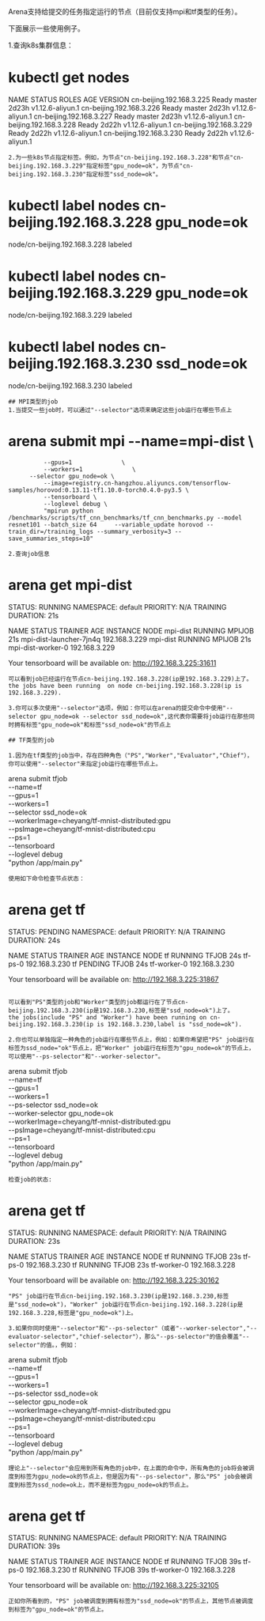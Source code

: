 
Arena支持给提交的任务指定运行的节点（目前仅支持mpi和tf类型的任务）。

下面展示一些使用例子。

1.查询k8s集群信息： 
# kubectl get nodes
NAME                       STATUS   ROLES    AGE     VERSION
cn-beijing.192.168.3.225   Ready    master   2d23h   v1.12.6-aliyun.1
cn-beijing.192.168.3.226   Ready    master   2d23h   v1.12.6-aliyun.1
cn-beijing.192.168.3.227   Ready    master   2d23h   v1.12.6-aliyun.1
cn-beijing.192.168.3.228   Ready    <none>   2d22h   v1.12.6-aliyun.1
cn-beijing.192.168.3.229   Ready    <none>   2d22h   v1.12.6-aliyun.1
cn-beijing.192.168.3.230   Ready    <none>   2d22h   v1.12.6-aliyun.1
```
2.为一些k8s节点指定标签。例如，为节点"cn-beijing.192.168.3.228"和节点"cn-beijing.192.168.3.229"指定标签"gpu_node=ok"，为节点"cn-beijing.192.168.3.230"指定标签"ssd_node=ok"。
```
# kubectl label nodes cn-beijing.192.168.3.228 gpu_node=ok
node/cn-beijing.192.168.3.228 labeled
# kubectl label nodes cn-beijing.192.168.3.229 gpu_node=ok
node/cn-beijing.192.168.3.229 labeled
# kubectl label nodes cn-beijing.192.168.3.230 ssd_node=ok
node/cn-beijing.192.168.3.230 labeled
``` 
## MPI类型的job
1.当提交一些job时，可以通过"--selector"选项来确定这些job运行在哪些节点上
```
# arena submit mpi --name=mpi-dist  \
              --gpus=1              \
              --workers=1              \
	      --selector gpu_node=ok \
              --image=registry.cn-hangzhou.aliyuncs.com/tensorflow-samples/horovod:0.13.11-tf1.10.0-torch0.4.0-py3.5 \
              --tensorboard \
              --loglevel debug \
              "mpirun python /benchmarks/scripts/tf_cnn_benchmarks/tf_cnn_benchmarks.py --model resnet101 --batch_size 64     --variable_update horovod --train_dir=/training_logs --summary_verbosity=3 --save_summaries_steps=10"
```
2.查询job信息
```
# arena get mpi-dist                                                                                                                                  
STATUS: RUNNING
NAMESPACE: default
PRIORITY: N/A
TRAINING DURATION: 21s

NAME      STATUS   TRAINER  AGE  INSTANCE                 NODE
mpi-dist  RUNNING  MPIJOB   21s  mpi-dist-launcher-7jn4q  192.168.3.229
mpi-dist  RUNNING  MPIJOB   21s  mpi-dist-worker-0        192.168.3.229

Your tensorboard will be available on:
http://192.168.3.225:31611
```
可以看到job已经运行在节点cn-beijing.192.168.3.228(ip是192.168.3.229)上了。
the jobs have been running  on node cn-beijing.192.168.3.228(ip is 192.168.3.229).

3.你可以多次使用"--selector"选项，例如：你可以在arena的提交命令中使用"--selector gpu_node=ok --selector ssd_node=ok",这代表你需要将job运行在那些同时拥有标签"gpu_node=ok"和标签"ssd_node=ok"的节点上

## TF类型的job
 
1.因为在tf类型的job当中，存在四种角色（"PS","Worker","Evaluator","Chief"），你可以使用"--selector"来指定job运行在哪些节点上。
```
arena submit tfjob \
      --name=tf \
      --gpus=1              \
      --workers=1              \
      --selector ssd_node=ok \
      --workerImage=cheyang/tf-mnist-distributed:gpu \
      --psImage=cheyang/tf-mnist-distributed:cpu \
      --ps=1              \
      --tensorboard \
      --loglevel debug \
      "python /app/main.py"
```
使用如下命令检查节点状态：

```
# arena get tf                                                                                                                                       
STATUS: PENDING
NAMESPACE: default
PRIORITY: N/A
TRAINING DURATION: 24s

NAME  STATUS   TRAINER  AGE  INSTANCE     NODE
tf    RUNNING  TFJOB    24s  tf-ps-0      192.168.3.230
tf    PENDING  TFJOB    24s  tf-worker-0  192.168.3.230

Your tensorboard will be available on:
http://192.168.3.225:31867
```

可以看到"PS"类型的job和"Worker"类型的job都运行在了节点cn-beijing.192.168.3.230(ip是192.168.3.230,标签是"ssd_node=ok")上了。
the jobs(include "PS" and "Worker") have been running on cn-beijing.192.168.3.230(ip is 192.168.3.230,label is "ssd_node=ok").

2.你也可以单独指定一种角色的job运行在哪些节点上，例如：如果你希望把"PS" job运行在标签为ssd_node="ok"节点上，把"Worker" job运行在标签为"gpu_node=ok"的节点上，可以使用"--ps-selector"和"--worker-selector"。

```
arena submit tfjob \
      --name=tf \
      --gpus=1              \
      --workers=1              \
      --ps-selector ssd_node=ok \
      --worker-selector gpu_node=ok \
      --workerImage=cheyang/tf-mnist-distributed:gpu \
      --psImage=cheyang/tf-mnist-distributed:cpu \
      --ps=1              \
      --tensorboard \
      --loglevel debug \
      "python /app/main.py"
```
检查job的状态:

```
# arena get tf                                                                                                                                       
STATUS: RUNNING
NAMESPACE: default
PRIORITY: N/A
TRAINING DURATION: 23s

NAME  STATUS   TRAINER  AGE  INSTANCE     NODE
tf    RUNNING  TFJOB    23s  tf-ps-0      192.168.3.230
tf    RUNNING  TFJOB    23s  tf-worker-0  192.168.3.228

Your tensorboard will be available on:
http://192.168.3.225:30162
```
"PS" job运行在节点cn-beijing.192.168.3.230(ip是192.168.3.230,标签是"ssd_node=ok")，"Worker" job运行在节点cn-beijing.192.168.3.228(ip是192.168.3.228,标签是"gpu_node=ok")上。

3.如果你同时使用"--selector"和"--ps-selector"（或者"--worker-selector","--evaluator-selector","chief-selector"），那么"--ps-selector"的值会覆盖"--selector"的值。，例如：

```
arena submit tfjob \
      --name=tf \
      --gpus=1              \
      --workers=1              \
      --ps-selector ssd_node=ok \
      --selector gpu_node=ok \
      --workerImage=cheyang/tf-mnist-distributed:gpu \
      --psImage=cheyang/tf-mnist-distributed:cpu \
      --ps=1              \
      --tensorboard \
      --loglevel debug \
      "python /app/main.py"
```
理论上"--selector"会应用到所有角色的job中，在上面的命令中，所有角色的job将会被调度到标签为gpu_node=ok的节点上，但是因为有"--ps-selector"，那么"PS" job会被调度到标签为ssd_node=ok上，而不是标签为gpu_node=ok的节点上。
```
# arena get tf                                                                                                                                       
STATUS: RUNNING
NAMESPACE: default
PRIORITY: N/A
TRAINING DURATION: 39s

NAME  STATUS   TRAINER  AGE  INSTANCE     NODE
tf    RUNNING  TFJOB    39s  tf-ps-0      192.168.3.230
tf    RUNNING  TFJOB    39s  tf-worker-0  192.168.3.228

Your tensorboard will be available on:
http://192.168.3.225:32105
```
正如你所看到的，"PS" job被调度到拥有标签为"ssd_node=ok"的节点上，其他节点被调度到标签为"gpu_node=ok"的节点上。
